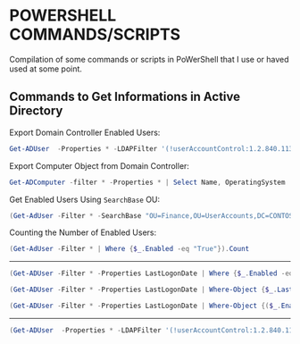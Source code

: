 # POWERSHELL COMMANDS/SCRIPTS
Compilation of some commands or scripts in PoWerShell that I use or haved used at some point.

## Commands to Get Informations in Active Directory
Export Domain Controller Enabled Users:
```PowerShell
Get-ADUser  -Properties * -LDAPFilter '(!userAccountControl:1.2.840.113556.1.4.803:=2)' | Select-Object Name, Mail, GivenName, Surname, LastLogonDate | Export-Csv -Path "C:\temp\Users.csv" -Delimiter ';' -NoTypeInformation
```


Export Computer Object from Domain Controller:
```PowerShell
Get-ADComputer -filter * -Properties * | Select Name, OperatingSystem | Export-Csv -Path "C:\temp\Computers.csv" -Delimiter ';' -NoTypeInformation
```


Get Enabled Users Using `SearchBase` OU:
```PowerShell
(Get-AdUser -Filter * -SearchBase "OU=Finance,OU=UserAccounts,DC=CONTOSO,DC=COM" | Where {$_.Enabled -eq "True"}).Count
```


Counting the Number of Enabled Users:
```PowerShell
(Get-AdUser -Filter * | Where {$_.Enabled -eq "True"}).Count
```

-------
```PowerShell
(Get-ADUser -Filter * -Properties LastLogonDate | Where {$_.Enabled -eq "True"} | Where-Object {$_.LastLogonDate -gt (Get-Date).AddDays(-120)}).Count
```
```PowerShell
(Get-ADUser -Filter * -Properties LastLogonDate | Where-Object {$_.LastLogonDate -gt (Get-Date).AddDays(-180)}).Count
```
```PowerShell
(Get-ADUser -Filter * -Properties LastLogonDate | Where-Object {($_.Enabled -eq "True") -and ($_.LastLogonDate -gt (Get-Date).AddDays(-120))}).Count
```

-------
```PowerShell
(Get-ADUser  -Properties * -LDAPFilter '(!userAccountControl:1.2.840.113556.1.4.803:=2)') |  Format-Table Name, GivenName, Surname, LastLogonDate  -A | Out-File -FilePath C:\temp\user.txt
```


